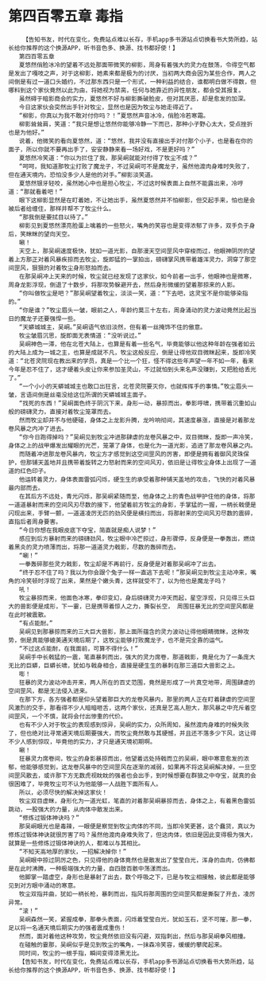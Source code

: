 # 第四百零五章 毒指
        【告知书友，时代在变化，免费站点难以长存，手机app多书源站点切换看书大势所趋，站长给你推荐的这个换源APP，听书音色多、换源、找书都好使！】
       第四百零五章
       夏悠然俏脸冰冷的望着不远处那面带微笑的柳影，周身有着强大的灵力在鼓荡，令得空气都是发出了嘎吱之声，对于这柳影，她素来都是极为的讨厌，当初两大商会因为某些合作，两人之间倒是有过一道口头婚约，不过那东西只是一个形式，一种利益的结合，谁都明白做不得数，但哪料到这个家伙竟然以此为由，将她视为禁脔，任何与她靠近的异性朋友，都会受其报复。
       虽然碍于暗影商会的实力，夏悠然不好与柳影撕破脸皮，但对其厌恶，却是愈发的加深。
       今日这家伙会突然出手针对牧尘，显然也是因为牧尘与她走得近了。
       “柳影，你真以为我不敢对付你吗？！”夏悠然声音冰冷，俏脸冷若寒霜。
       柳影耸耸肩，笑道：“我只是想让悠然你能够冷静一下而已，那种小子野心太大，受点挫折也是为他好。”
       说着，他微笑的看向夏悠然，道：“悠然，我并没有直接出手对付那个小子，也是看在你的面子，所以你就不要再出手了，安安静静来看一场好戏，不是更好吗？”
       夏悠然冷笑道：“你以为拦住了我，那吴峒就能对付得了牧尘不成？”
       “呵呵，我知道那牧尘打败了魔龙子，不过吴峒可不是魔龙子，虽然他渡肉身难时失败了，但在通天境内，恐怕没多少人是他的对手。”柳影淡笑道。
       夏悠然银牙轻咬，虽然她心中也是担心牧尘，不过这时候表面上自然不能露出来，冷哼道：“那就看着吧！”
       眼下这柳影显然是在盯着她，不让她出手，虽然夏悠然并不怕柳影，但交起手来，怕也是会被后者给缠住，那样并帮不了牧尘什么。
       “那我倒是要拭目以待了。”
       柳影见到夏悠然漂亮脸蛋上噙着的一些怒火，嘴角的笑容也是变得浓郁了许多，双手负于身后，笑眯眯的望向天空。
       唰！
       天空上，那吴峒速度极快，犹如一道光影，自那漫天空间罡风中穿梭而过，他眼神阴厉的望着上方那正对着风暴疾掠而去牧尘，旋即猛的一掌拍出，磅礴掌风携带着雄浑灵力，洞穿了那空间罡风，狠狠的对着牧尘身形怒拍而去。
       在那吴峒冲上天来的时候，牧尘就已经发现了这家伙，如今前者一出手，他眼神也是微寒，周身龙影浮现，倒退了十数步，将那攻势躲避开去，然后身形微缓的望着那掠来的人影。
       “你叫做牧尘是吧？”那吴峒望着牧尘，淡淡一笑，道：“下去吧，这灵宝不是你能够染指的。”
       “你是谁？”牧尘眉头一皱，眼前之人，年龄约莫三十左右，周身涌动的灵力波动竟然比起当日的魔龙子还要强悍一些。
       “天蟒城城主，吴峒。”吴峒语气依旧淡然，但有着一丝掩饰不住的傲意。
       牧尘皱眉沉思，旋即面无表情道：“没听说过。”
       吴峒神色一滞，他在北苍大陆上，也算是有着一些名气，毕竟能够以他这种年龄在强者如云的大陆上成为一城之主，也算是成就不凡，牧尘这般反应，倒是让得他双目微眯起来，旋即冷笑道：“北苍灵院现在教出来的学员，真是一个比一个狂，怪不得这些年声望一年不如一年，看来今年是忍不住了，这才硬着头皮让你来参加圣灵山，不过就怕到头来名声没赚到，又把脸给丢光了。”
       “一个小小的天蟒城城主也敢口出狂言，北苍灵院要灭你，也就挥挥手的事情。”牧尘眉头一皱，言语间倒是丝毫没给这位所谓的天蟒城城主面子。
       “找死的东西！”吴峒面色终于阴沉下来，身形一动，暴掠而出，拳影呼啸，携带着沉重如山般的磅礴灵力，直接对着牧尘笼罩而去。
       然而牧尘却并不与他硬碰，身体之上龙影升腾，龙吟响彻间，其速度暴涨，直接是对着那龙卷风暴之内冲了进去。
       “你今日跑得掉吗？”吴峒见到牧尘冲进那肆虐的龙卷风暴之中，双目微眯，旋即一声冷笑，身体之上的战甲爆发出耀眼的光芒，笼罩了身体，也是化为一道光影，追进了那龙卷风暴之内。
       而随着冲进那龙卷风暴内，牧尘方才感觉到这空间罡风的厉害，即便是拥有着御风灵珠保护，但那铺天盖地并且携带着旋转之力怒射而来的空间风刃，依旧是让得牧尘身体上出现了一道道的红色印子。
       他运转着灵力，身体表面雷弧闪烁，硬生生的承受着那种铺天盖地的攻击，飞快的对着风暴最内部而去。
       在其后方不远处，青光闪烁，那吴峒紧随而至，他身体之上的青色战甲护住他的身体，将那一道道暴射而来的空间风刃尽数的接下，他望着前方牧尘的身影，手掌猛的一握，一柄长戟便是闪现出来，手臂一颤，一道道凌厉无匹的劲风便是横扫而出，将那射来的空间风刃尽数的震碎，直指后者周身要害。
       “今日你想在我眼皮底下夺宝，简直就是痴人说梦！”
       感应到后方暴射而来的磅礴劲风，牧尘眼中冷芒掠过，身形骤停，反身便是一拳轰出，燃烧着黑炎的灵力喷薄而出，将那一道道灵力戟影，尽数的轰碎而去。
       “唰！”
       一拳轰碎那些灵力戟影，牧尘却是不再前行，反身便是对着那吴峒冲了出去。
       “终于忍不住了吗？我以为你会跟个兔子一样一直逃下去呢！”那吴峒见到牧尘主动冲来，嘴角的冷笑顿时浮现了出来，果然是个嫩头青，这样就受不了，以为他也是魔龙子吗？
       吼！
       牧尘暴掠而来，他面色冰寒，拳印变幻，身后磅礴灵力冲天而起，星空浮现，只见得三头巨大的兽影便是成形，下一霎，已是携带着惊人之力，撕裂长空， 周围狂暴无比的空间罡风都是在此时被震散。
       “有点能耐。”
       吴峒见到那暴掠而来的三大巨大兽影，那上面所蕴含的灵力波动让得他眼睛微眯，这种攻势，倒是真能够媲美通天境后期了，这牧尘能够打败魔龙子，也不是完全靠的运气。
       “不过这点能耐，在我面前，可算不得什么！”
       吴峒手中长戟猛的一震，笔直暴刺而出，强大的灵力席卷，那道戟影，竟是化为了一条庞大无比的巨蟒，巨蟒长啸，犹如与戟身相合，直接是硬生生的暴刺在那三道巨大兽影之上。
       嘭！
       狂暴的灵力波动冲击开来，两人所在的百丈范围，竟然是形成了一片真空地带，周围肆虐的空间罡风，都是无法侵入进来。
       在那下方，各方强者都是仰头望着那巨大的龙卷风暴内，那里的两人正在盯着肆虐的空间罡风激烈的交手，那看得不少人暗暗咂舌，这两个家伙，还真是艺高人胆大，那风暴之中充斥着空间罡风，一个不慎，就将会付出惨重的代价。
       也有不少人对于牧尘的表现感到惊异，吴峒的实力，众所周知，虽然渡肉身难的时候失败了，但也绝对比寻常通天境后期要强大，而牧尘竟然敢与其硬憾，并且还不落多少下风，这让得不少人感到惊叹，毕竟他的实力，才只是通天境初期啊。
       唰！
       狂暴灵力席卷间，牧尘的身影暴掠而出，他望着远处持戟而立的吴峒，眼中寒意愈发的浓郁，他能够感觉到，这龙卷风暴中的空间罡风在逐渐的减弱，如果再不将这吴峒解决掉，一旦空间罡风散去，或许那下方无数虎视眈眈的强者也会出手，到时候想要在群狼之中夺宝，就真的会很困难了，毕竟牧尘可不认为他能够一人战胜下面所有人。
       所以，必须尽快的解决掉这家伙！
       牧尘双目虚眯，身形化为一道光虹，笔直的对着那吴峒暴掠而去，身体之上，有着黑色雷弧跳动，一股强大的力量，从肉体中散发出来。
       “修炼过锻体神诀吗？”
       那吴峒眼光也是毒辣，一眼便是察觉到牧尘肉体的不同，当即冷笑更甚，这个蠢货，真以为修炼过锻体神诀就很厉害了吗？虽然他渡肉身难失败了，但这肉体，依旧是因此变得极为强大，就算是一些修炼过锻体神诀的人，都难以与其相比。
       “不知天高地厚的家伙，一招解决掉你！”
       吴峒眼中掠过阴厉之色，只见得他的身体竟然也是散发出了莹莹白光，浑身的血肉，仿佛都是在此时沸腾，一种极端强大的力量，自四肢百骸中荡漾而出。
       他脚掌一踏虚空，身形也是暴射了出去，数个呼吸之下，已是与牧尘相接触，彼此都是能够见到对方眼中涌动的寒意。
       牧尘双指并曲，犹如一柄长枪，暴刺而出，指风将那周围的空间罡风都是撕裂了开去，凌厉异常。
       “滚！”
       吴峒森然一笑，紧握成拳，那拳头表面，闪烁着莹莹白光，犹如玉石，坚不可摧，那一拳，足以将一名通天境后期实力的强者震成重伤！
       然而，面对着他这种攻势，牧尘竟然依旧没有闪避，双指刺出，然后与那吴峒拳风相撞。
       在碰触的霎那，吴峒似乎是见到牧尘的嘴角，一抹森冷笑容，缓缓的攀爬起来。
       同时间，牧尘的一根手指，瞬间变得漆黑无比。
       【告知书友，时代在变化，免费站点难以长存，手机app多书源站点切换看书大势所趋，站长给你推荐的这个换源APP，听书音色多、换源、找书都好使！】